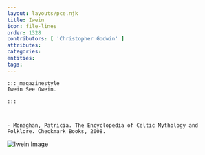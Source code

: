 ```yaml
---
layout: layouts/pce.njk
title: Iwein
icon: file-lines
order: 1328
contributors: [ 'Christopher Godwin' ]
attributes:
categories:
entities:
tags:
---
```

``` tab [group1:Info]
::: magazinestyle
Iwein See Owein.

:::
```
``` tab [group1:Attributes]
```
``` tab [group1:Entities]
```
``` tab [group1:Sources]
- Monaghan, Patricia. The Encyclopedia of Celtic Mythology and Folklore. Checkmark Books, 2008.
```
![Iwein Image](https://upload.wikimedia.org/wikipedia/commons/6/69/Iwein_Rodenegg.jpg)
